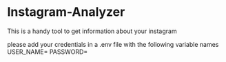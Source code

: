 # Instagram-Analyzer
This is a handy tool to get information about your instagram

please add your credentials in a .env file with the following variable names
USER_NAME=
PASSWORD=
